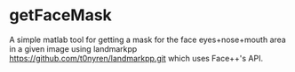 getFaceMask
===========

A simple matlab tool for getting a mask for the face eyes+nose+mouth area in a given image using landmarkpp https://github.com/t0nyren/landmarkpp.git which uses Face++'s API.
